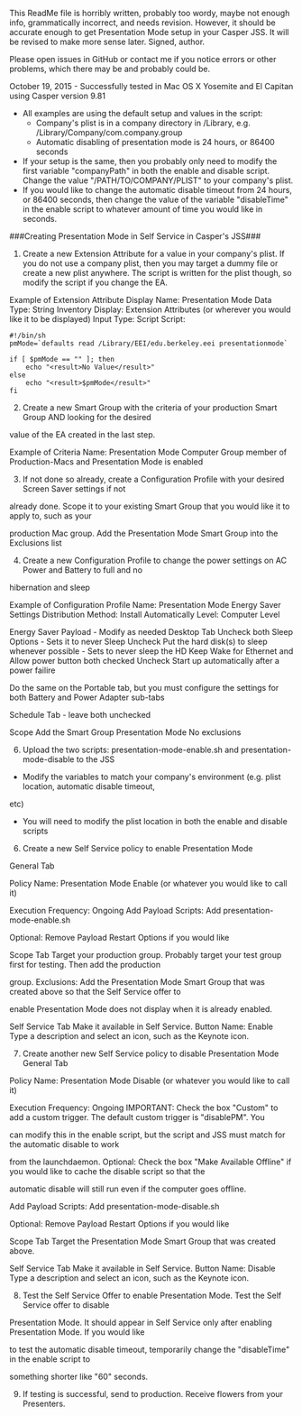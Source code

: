 This ReadMe file is horribly written, probably too wordy, maybe not enough info, grammatically incorrect, and needs revision. However, it should be accurate enough to get Presentation Mode setup in your Casper JSS. It will be revised to make more sense later. Signed, author.

Please open issues in GitHub or contact me if you notice errors or other problems, which there may be and probably could be.

October 19, 2015 - Successfully tested in Mac OS X Yosemite and El Capitan using Casper version 9.81

- All examples are using the default setup and values in the script:
   - Company's plist is in a company directory in /Library, e.g. /Library/Company/com.company.group
   - Automatic disabling of presentation mode is 24 hours, or 86400 seconds
- If your setup is the same, then you probably only need to modify the first variable "companyPath" in both the enable and disable script. Change the value "/PATH/TO/COMPANY/PLIST" to your company's plist.
- If you would like to change the automatic disable timeout from 24 hours, or 86400 seconds, then change the value of the variable "disableTime" in the enable script to whatever amount of time you would like in seconds.

###Creating Presentation Mode in Self Service in Casper's JSS###

1. Create a new Extension Attribute for a value in your company's plist. If you do not use a company plist, then you may target a dummy file or create a new plist anywhere. The script is written for the plist though, so modify the script if you change the EA.

Example of Extension Attribute
Display Name: Presentation Mode
Data Type: String
Inventory Display: Extension Attributes (or wherever you would like it to be displayed)
Input Type: Script
Script:

```
#!/bin/sh
pmMode=`defaults read /Library/EEI/edu.berkeley.eei presentationmode`

if [ $pmMode == "" ]; then
	echo "<result>No Value</result>"
else
	echo "<result>$pmMode</result>"
fi
```

2. Create a new Smart Group with the criteria of your production Smart Group AND looking for the desired 

value of the EA created in the last step.

Example of Criteria
Name: Presentation Mode
Computer Group member of Production-Macs
and
Presentation Mode is enabled

3. If not done so already, create a Configuration Profile with your desired Screen Saver settings if not 

already done. Scope it to your existing Smart Group that you would like it to apply to, such as your 

production Mac group. Add the Presentation Mode Smart Group into the Exclusions list

4. Create a new Configuration Profile to change the power settings on AC Power and Battery to full and no 

hibernation and sleep

Example of Configuration Profile
Name: Presentation Mode Energy Saver Settings
Distribution Method: Install Automatically
Level: Computer Level

Energy Saver Payload - Modify as needed
Desktop Tab
Uncheck both Sleep Options - Sets it to never Sleep
Uncheck Put the hard disk(s) to sleep whenever possible - Sets to never sleep the HD
Keep Wake for Ethernet and Allow power button both checked
Uncheck Start up automatically after a power failire

Do the same on the Portable tab, but you must configure the settings for both Battery and Power Adapter sub-tabs

Schedule Tab - leave both unchecked

Scope
Add the Smart Group Presentation Mode
No exclusions


6. Upload the two scripts: presentation-mode-enable.sh and presentation-mode-disable to the JSS

- Modify the variables to match your company's environment (e.g. plist location, automatic disable timeout, 

etc)
- You will need to modify the plist location in both the enable and disable scripts



6. Create a new Self Service policy to enable Presentation Mode

General Tab

Policy Name: Presentation Mode Enable (or whatever you would like to call it)

Execution Frequency: Ongoing
Add Payload Scripts: Add presentation-mode-enable.sh


Optional: Remove Payload Restart Options if you would like

Scope Tab
Target your production group. Probably target your test group first for testing. Then add the production 

group.
Exclusions: Add the Presentation Mode Smart Group that was created above so that the Self Service offer to 

enable Presentation Mode does not display when it is already enabled.

Self Service Tab
Make it available in Self Service.
Button Name: Enable
Type a description and select an icon, such as the Keynote icon.



7. Create another new Self Service policy to disable Presentation Mode
General Tab

Policy Name: Presentation Mode Disable (or whatever you would like to call it)

Execution Frequency: Ongoing
IMPORTANT: Check the box "Custom" to add a custom trigger. The default custom trigger is "disablePM". You 

can modify this in the enable script, but the script and JSS must match for the automatic disable to work 

from the launchdaemon.
Optional: Check the box "Make Available Offline" if you would like to cache the disable script so that the 

automatic disable will still run even if the computer goes offline.

Add Payload Scripts: Add presentation-mode-disable.sh

Optional: Remove Payload Restart Options if you would like

Scope Tab
Target the Presentation Mode Smart Group that was created above.

Self Service Tab
Make it available in Self Service.
Button Name: Disable
Type a description and select an icon, such as the Keynote icon.



8. Test the Self Service Offer to enable Presentation Mode. Test the Self Service offer to disable 

Presentation Mode. It should appear in Self Service only after enabling Presentation Mode. If you would like 

to test the automatic disable timeout, temporarily change the "disableTime" in the enable script to 

something shorter like "60" seconds.

9. If testing is successful, send to production. Receive flowers from your Presenters.
